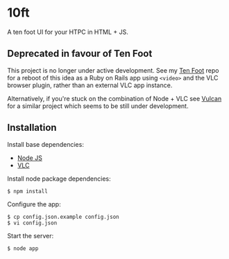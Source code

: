 10ft
====

A ten foot UI for your HTPC in HTML + JS.

## Deprecated in favour of Ten Foot

This project is no longer under active development. See my [Ten Foot](https://github.com/mtarbit/ten-foot) 
repo for a reboot of this idea as a Ruby on Rails app using `<video>` and the VLC browser plugin,
rather than an external VLC app instance.

Alternatively, if you're stuck on the combination of Node + VLC see [Vulcan](https://github.com/bboyle/Vulcan)
for a similar project which seems to be still under development.

## Installation

Install base dependencies:

  * [Node JS](http://www.nodejs.org/)
  * [VLC](http://www.videolan.org/vlc/)

Install node package dependencies:

    $ npm install

Configure the app:

    $ cp config.json.example config.json
    $ vi config.json

Start the server:

    $ node app

